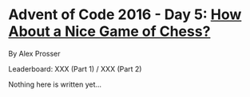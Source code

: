 # Advent of Code 2016 - Day 5: [How About a Nice Game of Chess?](https://adventofcode.com/2016/day/5)
By Alex Prosser

Leaderboard: XXX (Part 1) / XXX (Part 2)

Nothing here is written yet...